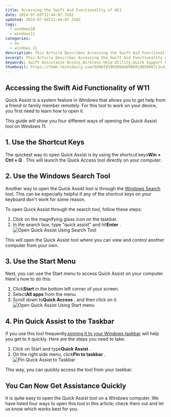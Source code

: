 ```yaml
---
title: Accessing the Swift Aid Functionality of W11
date: 2024-07-03T12:44:07.316Z
updated: 2024-07-04T12:44:07.316Z
tags:
  - windows10
  - windows11
categories:
  - os
  - windows 11
description: This Article Describes Accessing the Swift Aid Functionality of W11
excerpt: This Article Describes Accessing the Swift Aid Functionality of W11
keywords: Swift Assistance Access,Wireless Help Utility,Quick Support Function,Swift Emergency Service,Rapid Aid Feature,Immediate Assist Tool,Efficient Help Interface
thumbnail: https://thmb.techidaily.com/bd9bfd190306deb90b91d858667c2c41b78982227d8d0c9a830c7fb7735e577b.jpg
---
```


## Accessing the Swift Aid Functionality of W11

 Quick Assist is a system feature in Windows that allows you to get help from a friend or family member remotely. For this tool to work on your device, you first need to learn how to open it.

 This guide will show you four different ways of opening the Quick Assist tool on Windows 11.

## 1\. Use the Shortcut Keys

 The quickest way to open Quick Assist is by using the shortcut keys**Win + Ctrl + Q** . This will launch the Quick Access tool directly on your computer.

## 2\. Use the Windows Search Tool

 Another way to open the Quick Assist tool is through the [Windows Search](https://www.makeuseof.com/windows-search-use-guide/) tool. This can be especially helpful if any of the shortcut keys on your keyboard don't work for some reason.

To open Quick Assist through the search tool, follow these steps:

1. Click on the magnifying glass icon on the taskbar.
2. In the search box, type "quick assist" and hit**Enter** .  
![Open Quick Assist Using Search Tool](https://static1.makeuseofimages.com/wordpress/wp-content/uploads/2023/01/open-quick-assist-using-search-tool.jpg)

 This will open the Quick Assist tool where you can view and control another computer from your own.

## 3\. Use the Start Menu

 Next, you can use the Start menu to access Quick Assist on your computer. Here's how to do this:

1. Click**Start** in the bottom left corner of your screen.
2. Select**All apps** from the menu.
3. Scroll down to**Quick Access** , and then click on it.  
![Open Quick Assist Using Start menu](https://static1.makeuseofimages.com/wordpress/wp-content/uploads/2023/01/open-quick-assist-using-start-menu.jpg)

## 4\. Pin Quick Assist to the Taskbar

 If you use this tool frequently,[pinning it to your Windows taskbar](https://www.makeuseof.com/windows-11-taskbar-pin-almost-anything/) will help you get to it quickly. Here are the steps you need to take:

1. Click on Start and type**Quick Assist** .
2. On the right side menu, click**Pin to taskbar** .  
![Pin Quick Assist to Taskbar](https://static1.makeuseofimages.com/wordpress/wp-content/uploads/2023/01/pin-quick-assist-to-taskbar.jpg)

This way, you can quickly access the tool from your taskbar.

## You Can Now Get Assistance Quickly

 It is quite easy to open the Quick Assist tool on a Windows computer. We have listed four ways to open this tool in this article; check them out and let us know which works best for you.


<ins class="adsbygoogle"
     style="display:block"
     data-ad-format="autorelaxed"
     data-ad-client="ca-pub-7571918770474297"
     data-ad-slot="1223367746"></ins>



<ins class="adsbygoogle"
     style="display:block"
     data-ad-client="ca-pub-7571918770474297"
     data-ad-slot="8358498916"
     data-ad-format="auto"
     data-full-width-responsive="true"></ins>


